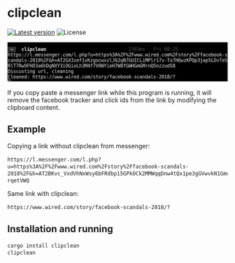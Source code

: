 # clipclean

[![Latest version](https://img.shields.io/crates/v/clipclean.svg)](https://crates.io/crates/clipclean)
![License](https://img.shields.io/crates/l/clipclean.svg)

![Screenshot](./clipclean.jpg)

If you copy paste a messenger link while this program is running, it will remove the facebook
tracker and click ids from the link by modifying the clipboard content.

## Example

Copying a link without clipclean from messenger:

    https://l.messenger.com/l.php?u=https%3A%2F%2Fwww.wired.com%2Fstory%2Ffacebook-scandals-2018%2F&h=AT2BKvc_VxdVhNxWsy6bFRdbp15GPkOCk2MMWqqDnw4tQx1pe3gGVwvkN1GmuZ5se0zp1DZSrx0JK1JgvwBseu0_rOav1U1T41vR6WhnwYgszi79iJv-rqetVWQ

Same link with clipclean:

    https://www.wired.com/story/facebook-scandals-2018/?

## Installation and running

    cargo install clipclean
    clipclean


